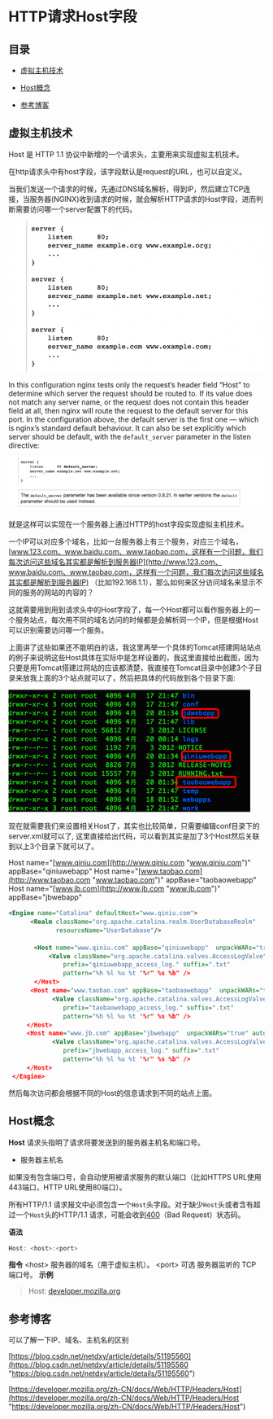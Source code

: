 # HTTP请求Host字段

## 目录

*   [虚拟主机技术](#虚拟主机技术)

*   [Host概念](#host概念)

*   [参考博客](#参考博客)

## 虚拟主机技术

Host 是 HTTP 1.1 协议中新增的一个请求头，主要用来实现虚拟主机技术。

在http请求头中有host字段，该字段默认是request的URL，也可以自定义。

当我们发送一个请求的时候，先通过DNS域名解析，得到IP，然后建立TCP连接，当服务器(NGINX)收到请求的时候，就会解析HTTP请求的Host字段，进而判断需要访问哪一个server配置下的代码。

![](<image/截屏2021-12-01 上午10.29.01_wG98XkdCih.png>)

In this configuration nginx tests only the request’s header field “Host” to determine which server the request should be routed to. If its value does not match any server name, or the request does not contain this header field at all, then nginx will route the request to the default server for this port. In the configuration above, the default server is the first one — which is nginx’s standard default behaviour. It can also be set explicitly which server should be default, with the `default_server` parameter in the listen directive:

![](<image/截屏2021-12-01 上午10.30.42_IjWxH2yAy_.png>)

就是这样可以实现在一个服务器上通过HTTP的host字段实现虚拟主机技术。

一个IP可以对应多个域名，比如一台服务器上有三个服务，对应三个域名，[www.123.com、www.baidu.com、www.taobao.com，这样有一个问题，我们每次访问这些域名其实都是解析到服务器IP](http://www.123.com、www.baidu.com、www.taobao.com，这样有一个问题，我们每次访问这些域名其实都是解析到服务器IP) （比如192.168.1.1），那么如何来区分访问域名来显示不同的服务的网站的内容的？

这就需要用到用到请求头中的Host字段了，每一个Host都可以看作服务器上的一个服务站点，每次用不同的域名访问的时候都是会解析同一个IP，但是根据Host可以识别需要访问哪一个服务。

上面讲了这些如果还不能明白的话，我这里再举一个具体的Tomcat搭建网站站点的例子来说明这些Host具体在实际中是怎样设置的，我这里直接给出截图，因为只要是用Tomcat搭建过网站的应该都清楚，我直接在Tomcat目录中创建3个子目录来放我上面的3个站点就可以了，然后把具体的代码放到各个目录下面:

![](image/image_WnKMhkyL4u.png)

现在就需要我们来设置相关Host了，其实也比较简单，只需要编辑conf目录下的server.xml就可以了, 这里直接给出代码，可以看到其实是加了3个Host然后关联到以上3个目录下就可以了。

Host name="[www.qiniu.com](http://www.qiniu.com "www.qiniu.com")" appBase="qiniuwebapp"
Host name="[www.taobao.com](http://www.taobao.com "www.taobao.com")" appBase="taobaowebapp"
Host name="[www.jb.com](http://www.jb.com "www.jb.com")" appBase="jbwebapp"

```xml
<Engine name="Catalina" defaultHost="www.qiniu.com">
      <Realm className="org.apache.catalina.realm.UserDatabaseRealm"
             resourceName="UserDatabase"/>
 
       <Host name="www.qiniu.com" appBase="qiniuwebapp"  unpackWARs="true" autoDeploy="true" >     
           <Valve className="org.apache.catalina.valves.AccessLogValve" directory="logs"
               prefix="qiniuwebapp_access_log." suffix=".txt"
               pattern="%h %l %u %t "%r" %s %b" />
       </Host>
      <Host name="www.taobao.com" appBase="taobaowebapp"  unpackWARs="true" autoDeploy="true" >
            <Valve className="org.apache.catalina.valves.AccessLogValve" directory="logs"
               prefix="taobaowebapp_access_log." suffix=".txt"
               pattern="%h %l %u %t "%r" %s %b" />
     </Host> 
     <Host name="www.jb.com" appBase="jbwebapp"  unpackWARs="true" autoDeploy="true" >
            <Valve className="org.apache.catalina.valves.AccessLogValve" directory="logs"
               prefix="jbwebapp_access_log." suffix=".txt"
               pattern="%h %l %u %t "%r" %s %b" />
     </Host> 
 </Engine>
```

然后每次访问都会根据不同的Host的信息请求到不同的站点上面。

## Host概念

**Host** 请求头指明了请求将要发送到的服务器主机名和端口号。

*   服务器主机名

如果没有包含端口号，会自动使用被请求服务的默认端口（比如HTTPS URL使用443端口，HTTP URL使用80端口）。

所有HTTP/1.1 请求报文中必须包含一个`Host`头字段。对于缺少`Host`头或者含有超过一个`Host`头的HTTP/1.1 请求，可能会收到[400](https://developer.mozilla.org/zh-CN/docs/Web/HTTP/Status/400 "400")（Bad Request）状态码。

**语法**

```javascript
Host: <host>:<port>

```

**指令**
\<host>
服务器的域名（用于虚拟主机）。
\<port> 可选
服务器监听的 TCP 端口号。
**示例**

> Host: [developer.mozilla.org](http://developer.mozilla.org "developer.mozilla.org")

## 参考博客

可以了解一下IP、域名、主机名的区别

[https://blog.csdn.net/netdxy/article/details/51195560](https://blog.csdn.net/netdxy/article/details/51195560 "https://blog.csdn.net/netdxy/article/details/51195560")

[https://developer.mozilla.org/zh-CN/docs/Web/HTTP/Headers/Host](https://developer.mozilla.org/zh-CN/docs/Web/HTTP/Headers/Host "https://developer.mozilla.org/zh-CN/docs/Web/HTTP/Headers/Host")
